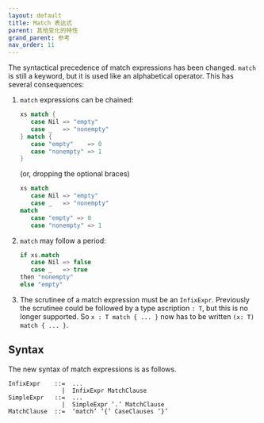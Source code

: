 ```yaml
---
layout: default
title: Match 表达式
parent: 其他变化的特性
grand_parent: 参考
nav_order: 11
---
```


The syntactical precedence of match expressions has been changed.
`match` is still a keyword, but it is used like an alphabetical operator. This has several consequences:

 1. `match` expressions can be chained:

    ```scala
    xs match {
       case Nil => "empty"
       case _   => "nonempty"
    } match {
       case "empty"    => 0
       case "nonempty" => 1
    }
    ```

    (or, dropping the optional braces)

    ```scala
    xs match
       case Nil => "empty"
       case _   => "nonempty"
    match
       case "empty" => 0
       case "nonempty" => 1
    ```

 2. `match` may follow a period:

     ```scala
     if xs.match
        case Nil => false
        case _   => true
     then "nonempty"
     else "empty"
     ```

 3. The scrutinee of a match expression must be an `InfixExpr`. Previously the scrutinee could be followed by a type ascription `: T`, but this is no longer supported. So `x : T match { ... }` now has to be
 written `(x: T) match { ... }`.

## Syntax

The new syntax of match expressions is as follows.

```ebnf
InfixExpr    ::=  ...
               |  InfixExpr MatchClause
SimpleExpr   ::=  ...
               |  SimpleExpr ‘.’ MatchClause
MatchClause  ::=  ‘match’ ‘{’ CaseClauses ‘}’
```
